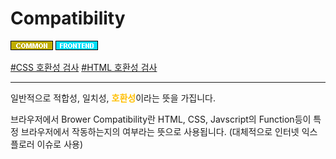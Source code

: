 # Compatibility

![Common](../../2TAT1C/Label_Common.png)
![Frontend](../../2TAT1C/Label_Frontend.png)

<a href="https://caniuse.com/">#CSS 호환성 검사</a>
<a href="http://html5test.com/compare/browser/chrome-37/firefox-32/ie-11/ie-8.html">#HTML 호환성 검사</a>

---

일반적으로 적합성, 일치성, <span style="color:#FFBF00; font-weight:bold;">호환성</span>이라는 뜻을 가집니다.

브라우저에서 Brower Compatibility란 HTML, CSS, Javscript의 Function등이 특정 브라우저에서 작동하는지의 여부라는 뜻으로 사용됩니다. (대체적으로 인터넷 익스플로러 이슈로 사용)
